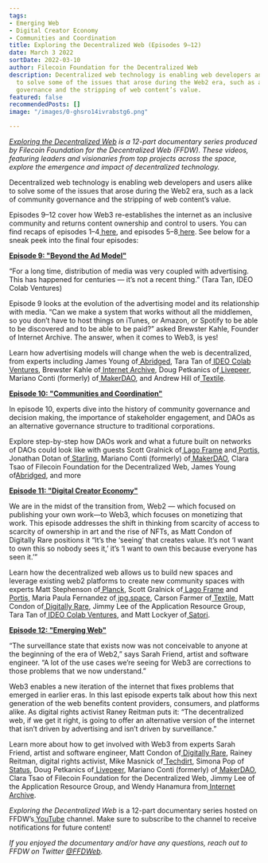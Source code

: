 ```yaml
---
tags:
- Emerging Web
- Digital Creator Economy
- Communities and Coordination
title: Exploring the Decentralized Web (Episodes 9–12)
date: March 3 2022
sortDate: 2022-03-10
author: Filecoin Foundation for the Decentralized Web
description: Decentralized web technology is enabling web developers and users alike
  to solve some of the issues that arose during the Web2 era, such as a lack of community
  governance and the stripping of web content’s value.
featured: false
recommendedPosts: []
image: "/images/0-ghsro14ivrabstg6.png"

---
```

[_Exploring the Decentralized Web_](https://www.youtube.com/watch?v=P0yfvedPY94&list=PL37YlBYJT0nmfqDnbov6lKHUyZvRfQjap&index=1) _is a 12-part documentary series produced by Filecoin Foundation for the Decentralized Web (FFDW). These videos, featuring leaders and visionaries from top projects across the space, explore the emergence and impact of decentralized technology._

Decentralized web technology is enabling web developers and users alike to solve some of the issues that arose during the Web2 era, such as a lack of community governance and the stripping of web content’s value.

Episodes 9–12 cover how Web3 re-establishes the internet as an inclusive community and returns content ownership and control to users. You can find recaps of episodes 1–4[ here](https://medium.com/@FFDWeb/check-out-our-docuseries-exploring-the-decentralized-web-b7d13e2415d), and episodes 5–8[ here](https://medium.com/@FFDWeb/exploring-the-decentralized-web-episodes-5-8-a7be0b3ff25). See below for a sneak peek into the final four episodes:

[**Episode 9: "Beyond the Ad Model"**](https://www.youtube.com/watch?v=BSvwtY05doY)

“For a long time, distribution of media was very coupled with advertising. This has happened for centuries — it’s not a recent thing.” (Tara Tan, IDEO Colab Ventures)

Episode 9 looks at the evolution of the advertising model and its relationship with media. “Can we make a system that works without all the middlemen, so you don’t have to host things on iTunes, or Amazon, or Spotify to be able to be discovered and to be able to be paid?” asked Brewster Kahle, Founder of Internet Archive. The answer, when it comes to Web3, is yes!

Learn how advertising models will change when the web is decentralized, from experts including James Young of[ Abridged](https://abridged.io/), Tara Tan of[ IDEO Colab Ventures](https://www.ideocolab.com/ventures/), Brewster Kahle of[ Internet Archive](https://archive.org/), Doug Petkanics of[ Livepeer](https://livepeer.org/), Mariano Conti (formerly) of[ MakerDAO](https://makerdao.com/en/), and Andrew Hill of[ Textile](https://www.textile.io/).

[**Episode 10: "Communities and Coordination"**](https://www.youtube.com/watch?v=kLHOV_1vlNY)

In episode 10, experts dive into the history of community governance and decision making, the importance of stakeholder engagement, and DAOs as an alternative governance structure to traditional corporations.

Explore step-by-step how DAOs work and what a future built on networks of DAOs could look like with guests Scott Gralnick of[ Lago Frame](https://lagoframe.com/) and[ Portis](https://www.portis.io/), Jonathan Dotan of[ Starling](https://www.starlinglab.org/), Mariano Conti (formerly) of[ MakerDAO](https://makerdao.com/en/), Clara Tsao of Filecoin Foundation for the Decentralized Web, James Young of[Abridged](https://abridged.io/), and more

[**Episode 11: "Digital Creator Economy"**](https://www.youtube.com/watch?v=W3weRLlFJQo)

We are in the midst of the transition from, Web2 — which focused on publishing your own work––to Web3, which focuses on monetizing that work. This episode addresses the shift in thinking from scarcity of access to scarcity of ownership in art and the rise of NFTs, as Matt Condon of Digitally Rare positions it “It’s the ‘seeing’ that creates value. It’s not ‘I want to own this so nobody sees it,’ it’s ‘I want to own this because everyone has seen it.’”

Learn how the decentralized web allows us to build new spaces and leverage existing web2 platforms to create new community spaces with experts Matt Stephenson of[ Planck](https://planckdata.com/), Scott Gralnick of[ Lago Frame](https://lagoframe.com/) and[ Portis](https://www.portis.io/), Maria Paula Fernandez of[ jpg.space](https://jpg.space/), Carson Farmer of[ Textile](https://www.textile.io/), Matt Condon of[ Digitally Rare](https://anchor.fm/digitallyrare), Jimmy Lee of the Application Resource Group, Tara Tan of[ IDEO Colab Ventures](https://www.ideocolab.com/ventures/), and Matt Lockyer of[ Satori](https://www.satoriapp.xyz/).

[**Episode 12: "Emerging Web"**](https://www.youtube.com/watch?v=sSaR7iCF86s)

“The surveillance state that exists now was not conceivable to anyone at the beginning of the era of Web2,” says Sarah Friend, artist and software engineer. “A lot of the use cases we’re seeing for Web3 are corrections to those problems that we now understand.”

Web3 enables a new iteration of the internet that fixes problems that emerged in earlier eras. In this last episode experts talk about how this next generation of the web benefits content providers, consumers, and platforms alike. As digital rights activist Raney Reitman puts it: “The decentralized web, if we get it right, is going to offer an alternative version of the internet that isn’t driven by advertising and isn’t driven by surveillance.”

Learn more about how to get involved with Web3 from experts Sarah Friend, artist and software engineer, Matt Condon of[ Digitally Rare](https://anchor.fm/digitallyrare), Rainey Reitman, digital rights activist, Mike Masnick of[ Techdirt](https://www.techdirt.com/), Simona Pop of[ Status](https://status.im/get/), Doug Petkanics of[ Livepeer](https://livepeer.org/), Mariano Conti (formerly) of[ MakerDAO](https://makerdao.com/en/), Clara Tsao of Filecoin Foundation for the Decentralized Web, Jimmy Lee of the Application Resource Group, and Wendy Hanamura from[ Internet Archive](https://archive.org/).

_Exploring the Decentralized Web_ is a 12-part documentary series hosted on FFDW’s[ YouTube](https://www.youtube.com/channel/UCbj3Hck5cwKURkZKHjg_MKQ) channel. Make sure to subscribe to the channel to receive notifications for future content!

_If you enjoyed the documentary and/or have any questions, reach out to FFDW on Twitter_ [_@FFDWeb_](https://twitter.com/ffdweb)_._